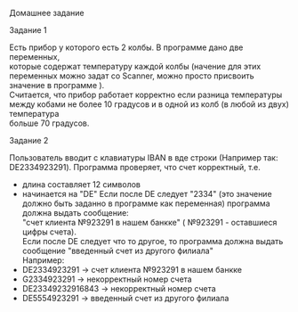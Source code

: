 Домашнее задание     

Задание 1  

Есть прибор у которого есть 2 колбы. В программе дано две переменных,   
которые содержат температуру каждой колбы (начение для этих переменных можно задат со Scanner, можно просто присвоить значение в программе ).   
Считается, что прибор работает корректно  если разница температуры между кобами не более 10 градусов и в одной из колб (в любой из двух) температура  
больше 70 градусов.  

Задание 2  

Пользователь вводит с клавиатуры IBAN в вде строки (Например так: DE2334923291). Программа проверяет, что счет корректный, т.е.  
- длина составляет 12 символов
- начинается на "DE"
Если после DE следует "2334" (это значение должно быть заданно в программе как переменная) программа должна выдать сообщение:   
"счет клиента №923291 в нашем банкке" ( №923291 - оставшиеся цифры счета).  
Если после DE следует что то другое, то программа должна выдать сообщение "введенный счет из другого филиала"  
Например:  
- DE2334923291  -> счет клиента №923291 в нашем банкке  
- G2334923291  -> некорректный номер счета  
- DE23349232916843  -> некорректный номер счета  
- DE5554923291  -> введенный счет из другого филиала  
